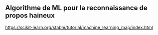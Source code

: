 ## Algorithme de ML pour la reconnaissance de propos haineux
https://scikit-learn.org/stable/tutorial/machine_learning_map/index.html
